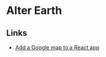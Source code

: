# Alter Earth


## Links
  - [Add a Google map to a React app](https://developers.google.com/codelabs/maps-platform/maps-platform-101-react-js)
